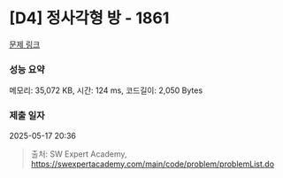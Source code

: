 # [D4] 정사각형 방 - 1861 

[문제 링크](https://swexpertacademy.com/main/code/problem/problemDetail.do?contestProbId=AV5LtJYKDzsDFAXc) 

### 성능 요약

메모리: 35,072 KB, 시간: 124 ms, 코드길이: 2,050 Bytes

### 제출 일자

2025-05-17 20:36



> 출처: SW Expert Academy, https://swexpertacademy.com/main/code/problem/problemList.do